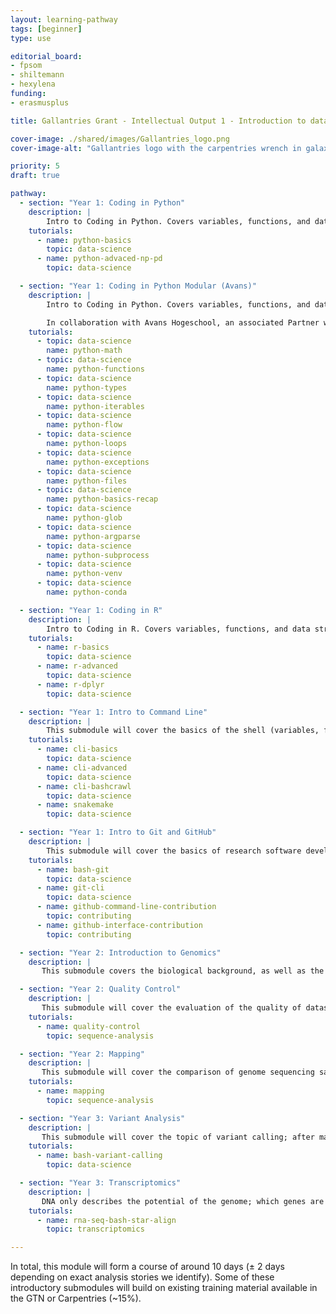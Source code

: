 ```yaml
---
layout: learning-pathway
tags: [beginner]
type: use

editorial_board:
- fpsom
- shiltemann
- hexylena
funding:
- erasmusplus

title: Gallantries Grant - Intellectual Output 1 - Introduction to data analysis and -management, statistics, and coding

cover-image: ./shared/images/Gallantries_logo.png
cover-image-alt: "Gallantries logo with the carpentries wrench in galaxy 2 stripes 1 strip colour scheme."

priority: 5
draft: true

pathway:
  - section: "Year 1: Coding in Python"
    description: |
        Intro to Coding in Python. Covers variables, functions, and data structures [SC1.1,2]
    tutorials:
      - name: python-basics
        topic: data-science
      - name: python-advaced-np-pd
        topic: data-science

  - section: "Year 1: Coding in Python Modular (Avans)"
    description: |
        Intro to Coding in Python. Covers variables, functions, and data structures [SC1.1,2]

        In collaboration with Avans Hogeschool, an associated Partner we produced the following lessons
    tutorials:
      - topic: data-science
        name: python-math
      - topic: data-science
        name: python-functions
      - topic: data-science
        name: python-types
      - topic: data-science
        name: python-iterables
      - topic: data-science
        name: python-flow
      - topic: data-science
        name: python-loops
      - topic: data-science
        name: python-exceptions
      - topic: data-science
        name: python-files
      - topic: data-science
        name: python-basics-recap
      - topic: data-science
        name: python-glob
      - topic: data-science
        name: python-argparse
      - topic: data-science
        name: python-subprocess
      - topic: data-science
        name: python-venv
      - topic: data-science
        name: python-conda

  - section: "Year 1: Coding in R"
    description: |
        Intro to Coding in R. Covers variables, functions, and data structures [SC1.1,2]
    tutorials:
      - name: r-basics
        topic: data-science
      - name: r-advanced
        topic: data-science
      - name: r-dplyr
        topic: data-science

  - section: "Year 1: Intro to Command Line"
    description: |
        This submodule will cover the basics of the shell (variables, for loops), needed for data handling [SC1.1,2,6]
    tutorials:
      - name: cli-basics
        topic: data-science
      - name: cli-advanced
        topic: data-science
      - name: cli-bashcrawl
        topic: data-science
      - name: snakemake
        topic: data-science

  - section: "Year 1: Intro to Git and GitHub"
    description: |
        This submodule will cover the basics of research software development and sharing (committing, branching, forking, GitHub, etc.) [SC1.1,2,6]
    tutorials:
      - name: bash-git
        topic: data-science
      - name: git-cli
        topic: data-science
      - name: github-command-line-contribution
        topic: contributing
      - name: github-interface-contribution
        topic: contributing

  - section: "Year 2: Introduction to Genomics"
    description: |
       This submodule covers the biological background, as well as the technological concepts involved in genome sequencing, and their effects on downstream data analysis. [SC1.3,4,6]

  - section: "Year 2: Quality Control"
    description: |
       This submodule will cover the evaluation of the quality of datasets, and how to improve quality by a cyclic process of cleaning, trimming and filtering datasets and re-evaluating the quality. [SC1.3-5]
    tutorials:
      - name: quality-control
        topic: sequence-analysis

  - section: "Year 2: Mapping"
    description: |
       This submodule will cover the comparison of genome sequencing samples to a reference genome. The concept of reference data is relevant in many data analyses across life sciences; connecting to online databases and incorporating this data into an analysis. [SC1.3,4]
    tutorials:
      - name: mapping
        topic: sequence-analysis

  - section: "Year 3: Variant Analysis"
    description: |
       This submodule will cover the topic of variant calling; after mapping of sequences to the reference genome, the regions that are different from the reference genome (variants) must be determined, and evaluated for impact. As any two individuals will by definition show many differences, the challenge of distinguishing between healthy variation and potential disease-causing variants is one of the main challenges in variant calling. [SC1.3-5]
    tutorials:
      - name: bash-variant-calling
        topic: data-science

  - section: "Year 3: Transcriptomics"
    description: |
       DNA only describes the potential of the genome; which genes are actually active within the cell and impacting the health and function of the organism, is determined via transcriptomics (RNA sequencing). By integrating data from these two levels of analysis (DNA and RNA), a clearer picture of the state of the cell can be obtained. [SC1.3-5]
    tutorials:
      - name: rna-seq-bash-star-align
        topic: transcriptomics

---
```


In total, this module will form a course of around 10 days (± 2 days depending on exact analysis stories we identify). Some of these introductory submodules will build on existing training material available in the GTN or Carpentries (~15%).
